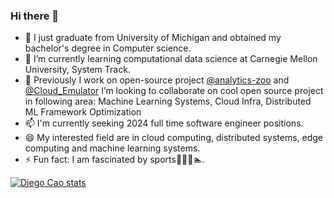 ### Hi there 👋

<!--
**DiegoCao/DiegoCao** is a ✨ _special_ ✨ repository because its `README.md` (this file) appears on your GitHub profile.

Here are some ideas to get you started:

- 🔭 I’m currently working on ...
- 🌱 I’m currently learning ...
- 👯 I’m looking to collaborate on ...
- 🤔 I’m looking for help with ...
- 💬 Ask me about ...
- 📫 How to reach me: ...
- 😄 Pronouns: ...
- ⚡ Fun fact: ...
-->

- 🔭 I just graduate from University of Michigan and obtained my bachelor's degree in Computer science.
- 🌱 I’m currently learning computational data science at Carnegie Mellon University, System Track.
- 👯 Previously I work on open-source project [@analytics-zoo](https://github.com/intel-analytics/analytics-zoo) and [@Cloud_Emulator](https://github.com/DiegoCao/ACAI_Emulator) I’m looking to collaborate on cool open source project in following area: Machine Learning Systems, Cloud Infra, Distributed ML Framework Optimization
- 📫 I'm currently seeking 2024 full time software engineer positions.
- 😄 My interested field are in cloud computing, distributed systems, edge computing and machine learning systems.
- ⚡ Fun fact: I am fascinated by sports🏀🏸️🏃🏊.

[![Diego Cao stats](https://github-readme-stats.vercel.app/api?username=diegocao)](https://github.com/anuraghazra/github-readme-stats)
